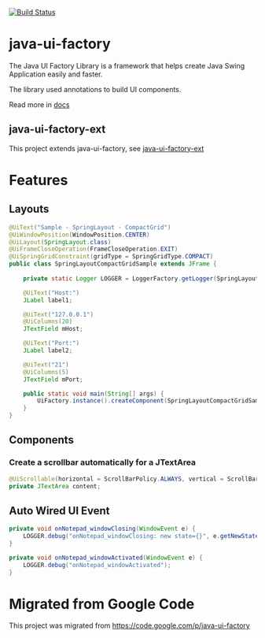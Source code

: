 [![Build Status](https://travis-ci.org/kennycyb/java-ui-factory.svg?branch=master)](https://travis-ci.org/kennycyb/java-ui-factory)

# java-ui-factory

The Java UI Factory Library is a framework that helps create Java Swing Application easily and faster.

The library used annotations to build UI components.

Read more in [docs](docs/)

## java-ui-factory-ext

This project extends java-ui-factory, see [java-ui-factory-ext](https://github.com/kennycyb/java-ui-factory-ext)

# Features

## Layouts

```java
@UiText("Sample - SpringLayout - CompactGrid")
@UiWindowPosition(WindowPosition.CENTER)
@UiLayout(SpringLayout.class)
@UiFrameCloseOperation(FrameCloseOperation.EXIT)
@UiSpringGridConstraint(gridType = SpringGridType.COMPACT)
public class SpringLayoutCompactGridSample extends JFrame {
                                            
    private static Logger LOGGER = LoggerFactory.getLogger(SpringLayoutCompactGridSample.class);

    @UiText("Host:")
    JLabel label1;

    @UiText("127.0.0.1")
    @UiColumns(20)
    JTextField mHost;

    @UiText("Port:")
    JLabel label2;

    @UiText("21")
    @UiColumns(5)
    JTextField mPort;

    public static void main(String[] args) {
        UiFactory.instance().createComponent(SpringLayoutCompactGridSample.class).setVisible(true);
    }
}
```

## Components

### Create a scrollbar automatically for a JTextArea
```java
@UiScrollable(horizontal = ScrollBarPolicy.ALWAYS, vertical = ScrollBarPolicy.ALWAYS)
private JTextArea content;
```

## Auto Wired UI Event

```java
private void onNotepad_windowClosing(WindowEvent e) {
    LOGGER.debug("onNotepad_windowClosing: new state={}", e.getNewState());
}

private void onNotepad_windowActivated(WindowEvent e) {
    LOGGER.debug("onNotepad_windowActivated");
}
```

# Migrated from Google Code

This project was migrated from https://code.google.com/p/java-ui-factory


